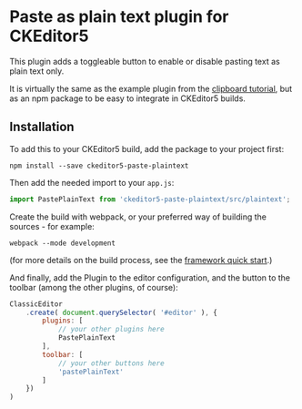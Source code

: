 # Paste as plain text plugin for CKEditor5

This plugin adds a toggleable button to enable or disable pasting text as plain text only.

It is virtually the same as the example plugin from the [clipboard tutorial](https://ckeditor.com/docs/ckeditor5/latest/framework/guides/deep-dive/clipboard.html#paste-as-plain-text-plugin-example), but as an npm package to be easy to integrate in CKEditor5 builds.

## Installation

To add this to your CKEditor5 build, add the package to your project first:

```
npm install --save ckeditor5-paste-plaintext
```

Then add the needed import to your `app.js`:

```javascript
import PastePlainText from 'ckeditor5-paste-plaintext/src/plaintext';
```

Create the build with webpack, or your preferred way of building the sources - for example:

```
webpack --mode development
```

(for more details on the build process, see the [framework quick start](https://ckeditor.com/docs/ckeditor5/latest/framework/guides/quick-start.html).)

And finally, add the Plugin to the editor configuration, and the button to the toolbar (among the other plugins, of course):

```javascript
ClassicEditor
    .create( document.querySelector( '#editor' ), {
        plugins: [ 
            // your other plugins here
            PastePlainText
        ],
        toolbar: [ 
            // your other buttons here
            'pastePlainText'
        ]
    })
)
```
